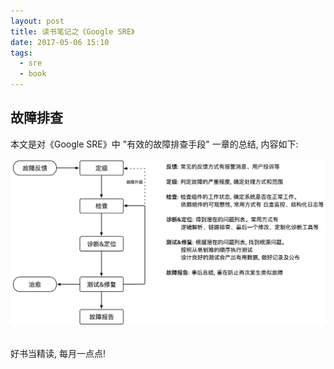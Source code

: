 ```yaml
---
layout: post
title: 读书笔记之《Google SRE》
date: 2017-05-06 15:10
tags:
  - sre
  - book
---
```


## 故障排查
本文是对《Google SRE》中 "有效的故障排查手段" 一章的总结, 内容如下:<br/>

![front.png](https://raw.githubusercontent.com/nieannote/nieannote.github.io/master/images/20170506/google.checkfaults.png)

<br/>
好书当精读, 每月一点点!
